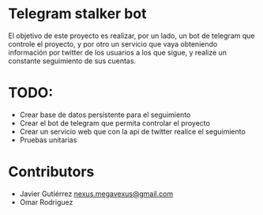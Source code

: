 # Telegram stalker bot

El objetivo de este proyecto es realizar, por un lado, un bot de telegram que controle el proyecto, y por otro un servicio que vaya obteniendo información por twitter de los usuarios a los que sigue, y realize un constante seguimiento de sus cuentas.

# TODO:
* Crear base de datos persistente para el seguimiento
* Crear el bot de telegram que permita controlar el proyecto
* Crear un servicio web que con la api de twitter realice el seguimiento
* Pruebas unitarias

# Contributors
* Javier Gutiérrez <nexus.megavexus@gmail.com>
* Omar Rodriguez